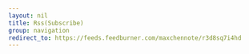```yaml
---
layout: nil
title: Rss(Subscribe)
group: navigation
redirect_to: https://feeds.feedburner.com/maxchennote/r3d8sq7i4hd
---
```

